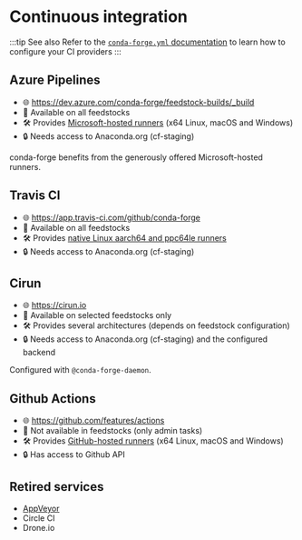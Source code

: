 # Continuous integration

:::tip See also
Refer to the [`conda-forge.yml` documentation](/docs/reference/feedstock-configuration.md#conda-forge-yml) to learn how to configure your CI providers
:::

## Azure Pipelines

- 🌐 https://dev.azure.com/conda-forge/feedstock-builds/_build
- 📍 Available on all feedstocks
- 🛠 Provides [Microsoft-hosted runners]((https://learn.microsoft.com/en-us/azure/devops/pipelines/agents/hosted?view=azure-devops&tabs=yaml)) (x64 Linux, macOS and Windows)
- 🔒 Needs access to Anaconda.org (cf-staging)

conda-forge benefits from the generously offered Microsoft-hosted runners.

## Travis CI

- 🌐 https://app.travis-ci.com/github/conda-forge
- 📍 Available on all feedstocks
- 🛠 Provides [native Linux aarch64 and ppc64le runners](https://docs.travis-ci.com/user/reference/overview/)
- 🔒 Needs access to Anaconda.org (cf-staging)

## Cirun

- 🌐 https://cirun.io
- 📍 Available on selected feedstocks only
- 🛠 Provides several architectures (depends on feedstock configuration)
- 🔒 Needs access to Anaconda.org (cf-staging) and the configured backend

Configured with `@conda-forge-daemon`.

## Github Actions

- 🌐 https://github.com/features/actions
- 📍 Not available in feedstocks (only admin tasks)
- 🛠 Provides [GitHub-hosted runners](https://docs.github.com/en/actions/using-github-hosted-runners/about-github-hosted-runners) (x64 Linux, macOS and Windows)
- 🔒 Has access to Github API

## Retired services

- [AppVeyor](https://ci.appveyor.com/account/conda-forge/projects)
- Circle CI
- Drone.io
